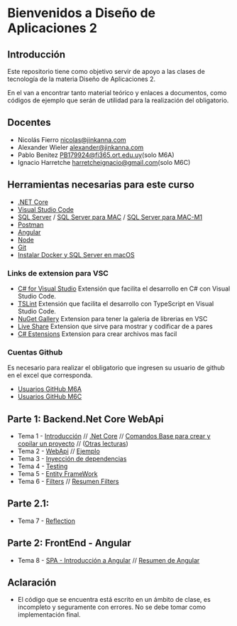 # Bienvenidos a Diseño de Aplicaciones 2

## Introducción

Este repositorio tiene como objetivo servir de apoyo a las clases de tecnología de la materia Diseño de Aplicaciones 2.

En el van a encontrar tanto material teórico y enlaces a documentos, como códigos de ejemplo que serán de utilidad para la realización del obligatorio.


## Docentes

- Nicolás Fierro [nicolas@jinkanna.com](mailto:nicolas@jinkanna.com)
- Alexander Wieler [alexander@jinkanna.com](alexander@jinkanna.com) 
- Pablo Benitez [PB179924@fi365.ort.edu.uy](mailto:PB179924@fi365.ort.edu.uy)(solo M6A)
- Ignacio Harretche [harretcheignacio@gmail.com](mailto:harretcheignacio@gmail.com)(solo M6C)

## Herramientas necesarias para este curso

- [.NET Core](https://dotnet.microsoft.com/learn/dotnet/hello-world-tutorial/install)
- [Visual Studio Code](https://code.visualstudio.com/)
- [SQL Server](https://www.microsoft.com/es-mx/sql-server/sql-server-downloads?rtc=1) / [SQL Server para MAC](https://docs.microsoft.com/en-us/sql/linux/quickstart-install-connect-docker?view=sql-server-ver15&pivots=cs1-bash) /  [SQL Server para MAC-M1](https://medium.com/geekculture/how-to-install-sql-server-in-mac-m1-41121e110214)
- [Postman](https://www.postman.com/)
- [Angular](https://angular.io/)
- [Node](https://nodejs.org/es/)
- [Git](https://git-scm.com/)
- [Instalar Docker y SQL Server en macOS](Clases/Guias/InstalacionSQLserverMacOS.md)

### Links de extension para VSC
 - [C# for Visual Studio](https://marketplace.visualstudio.com/items?itemName=ms-dotnettools.csharp) Extensión que facilita el desarrollo en C# con Visual Studio Code.
 - [TSLint](https://marketplace.visualstudio.com/items?itemName=ms-vscode.vscode-typescript-tslint-plugin) Extensión que facilita el desarrollo con TypeScript en Visual Studio Code.
 - [NuGet Gallery](https://marketplace.visualstudio.com/items?itemName=patcx.vscode-nuget-gallery) Extension para tener la galeria de librerias en VSC
 - [Live Share](https://marketplace.visualstudio.com/items?itemName=MS-vsliveshare.vsliveshare) Extension que sirve para mostrar y codificar de a pares
 - [C# Estensions](https://marketplace.visualstudio.com/items?itemName=jchannon.csharpextensions) Extension para crear archivos mas facil

### Cuentas Github

Es necesario para realizar el obligatorio que ingresen su usuario de github en el excel que corresponda.

- [Usuarios GitHub M6A](https://fi365-my.sharepoint.com/:x:/g/personal/aw177322_fi365_ort_edu_uy/EW4GosxFhVBLkEvwrBZfBWEBPsbpq5lkA3a06BFj2JOuKg?e=ajMQpI)
- [Usuarios GitHub M6C](https://fi365-my.sharepoint.com/:x:/g/personal/aw177322_fi365_ort_edu_uy/ETy_lJcO_qZHo2VUIHc4LDMBXKqihEIylaxR7i_80gCI_A?e=SOJuYz)

## Parte 1: Backend.Net Core WebApi
- Tema 1 - [Introducción](/Clases/Clase_01-Intro/1.1-Introduccion.md)
          // [.Net Core](/Clases/Clase_01-Intro/1.2-.NET_Core.md)
          // [Comandos Base para crear y copilar un proyecto](/Clases/Clase_01-Intro/1.3-ComandosNetCore.md)
          // ([Otras lecturas](https://cheerful-nation-1ca.notion.site/ASP-NET-Core-a1e2fee147cf44fbb2c6a7f962bd2341))
- Tema 2 - [WebApi](https://cheerful-nation-1ca.notion.site/WEB-API-b460683de96a4d66aed5660a9d4de8bf)
          // [Ejemplo](/Clases/Clase_2-WebApi/Clase_2-Ejemplo-WebApi.md)
- Tema 3 - [Inyección de dependencias](https://cheerful-nation-1ca.notion.site/Inyecci-n-de-dependencia-084456a1937f40f4b6e767711c7ca1c9)
- Tema 4 - [Testing](https://cheerful-nation-1ca.notion.site/Unit-test-4554cc7a49bd4fe4a06c509de80ac77f)
- Tema 5 - [Entity FrameWork](https://cheerful-nation-1ca.notion.site/EF-CORE-c9c7991c5c9f414f8aa6f2abb2d6a83f)
- Tema 6 - [Filters](https://cheerful-nation-1ca.notion.site/Filtros-11ba7df748cd4240aba28ded55e55076)
          // [Resumen Filters](/Clases/Clase_6-Filters/Filters.md)

## Parte 2.1:  
- Tema 7 - [Reflection](/Clases/Clase_9-Reflection/Reflection.md)

## Parte 2: FrontEnd - Angular 
- Tema 8 - [SPA - Introducción a Angular](/Clases/Clase_10-SPA&Angular/Angular_y_las_SPAs.md)
          // [Resumen de Angular](/Clases/Angular.md)


## Aclaración
- El código que se encuentra está escrito en un ámbito de clase, es incompleto y seguramente con errores. No se debe tomar como implementación final.
